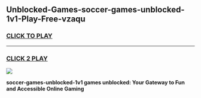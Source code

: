 
## Unblocked-Games-soccer-games-unblocked-1v1-Play-Free-vzaqu
<h3>
<a href="https://premium76.site?title=soccer-games-unblocked-1v1&ref=21A">CLICK TO PLAY</a></h3>
<hr>

<h3>
<a href="https://premium76.site?title=soccer-games-unblocked-1v1&ref=21A">CLICK 2 PLAY</a>
  
</h3>

<a href="https://premium76.site?title=soccer-games-unblocked-1v1&ref=21A"><img src="https://clearcache.store/games.png"></a>


**soccer-games-unblocked-1v1 games unblocked: Your Gateway to Fun and Accessible Online Gaming**
